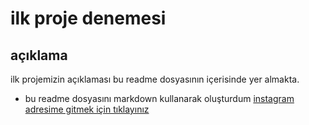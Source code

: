 # ilk proje denemesi
## açıklama
ilk projemizin açıklaması bu readme dosyasının içerisinde yer almakta.
- bu readme dosyasını markdown kullanarak oluşturdum
[instagram adresime gitmek için tıklayınız](https://www.instagram.com/melekbdd/)

